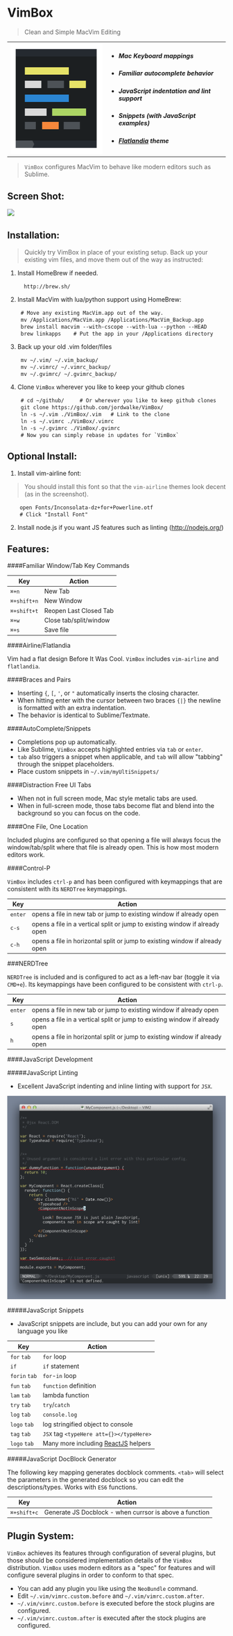 <h1>VimBox</h1>
<blockquote>Clean and Simple MacVim Editing</blockquote>

<table>
<tr>
<td>

<img src=".vim/images/VimBox.png" height=256 width=256 />
</td>
<td>

<ul>
  <li><h5>Mac Keyboard mappings</h5></li>
  <li><h5>Familiar autocomplete behavior</h5></li>
  <li><h5>JavaScript indentation and lint support</h5></li>
  <li><h5>Snippets (with JavaScript examples)</h5></li>
  <li><h5><a href="https://github.com/jordwalke/flatlandia/">Flatlandia</a> theme</h5></li>
</ul>
</td>
</tr>
</table>


> `VimBox` configures MacVim to behave like modern editors such as Sublime.


Screen Shot:
-------------
<img src="https://github.com/jordwalke/flatlandia/raw/master/images/flatlandia_completion.png" />



Installation:
-------------
> Quickly try VimBox in place of your existing setup. Back up your existing vim files, and move them out of the way as instructed:

1. Install HomeBrew if needed.

         http://brew.sh/

2. Install MacVim with lua/python support using HomeBrew:

        # Move any existing MacVim.app out of the way.
        mv /Applications/MacVim.app /Applications/MacVim_Backup.app
        brew install macvim --with-cscope --with-lua --python --HEAD
        brew linkapps    # Put the app in your /Applications directory

3. Back up your old .vim folder/files

        mv ~/.vim/ ~/.vim_backup/
        mv ~/.vimrc/ ~/.vimrc_backup/
        mv ~/.gvimrc/ ~/.gvimrc_backup/

4. Clone `VimBox` wherever you like to keep your github clones

        # cd ~/github/     # Or wherever you like to keep github clones
        git clone https://github.com/jordwalke/VimBox/
        ln -s ~/.vim ./VimBox/.vim   # Link to the clone
        ln -s ~/.vimrc ./VimBox/.vimrc
        ln -s ~/.gvimrc ./VimBox/.gvimrc
        # Now you can simply rebase in updates for `VimBox`

Optional Install:
-----------------
       
1. Install vim-airline font:
> You should install this font so that the `vim-airline` themes look decent (as in the screenshot).

        open Fonts/Inconsolata-dz+for+Powerline.otf
        # Click "Install Font"

2. Install node.js if you want JS features such as linting (http://nodejs.org/)


Features:
----------
####Familiar Window/Tab Key Commands

| Key          | Action        |
| ------------ |-------------|
| `⌘+n`       | New Tab        
| `⌘+shift+n`       | New Window  |
| `⌘+shift+t`       | Reopen Last Closed Tab   |
| `⌘+w`       | Close tab/split/window   |
| `⌘+s`       | Save file  |


####Airline/Flatlandia

Vim had a flat design Before It Was Cool. `VimBox` includes `vim-airline` and `flatlandia`.

####Braces and Pairs

- Inserting `{`, `[`, `'`, or `"` automatically inserts the closing character.
- When hitting enter with the cursor between two braces `{|}` the newline is formatted with an extra indentation.
- The behavior is identical to Sublime/Textmate.

####AutoComplete/Snippets

- Completions pop up automatically.
- Like Sublime, `VimBox` accepts highlighted entries via `tab` or `enter`.
- `tab` also triggers a snippet when applicable, and `tab` will allow "tabbing" through the snippet placeholders.
- Place custom snippets in `~/.vim/myUltiSnippets/`


####Distraction Free UI Tabs

- When not in full screen mode, Mac style metalic tabs are used.
- When in full-screen mode, those tabs become flat and blend into the background so you can focus on the code.


####One File, One Location

Included plugins are configured so that opening a file will always focus the window/tab/split where that file is already open. This is how most modern editors work.

####Control-P

`VimBox` includes `ctrl-p` and has been configured with keymappings that are consistent with its `NERDTree` keymappings.

| Key          | Action        |
| ------------ |-------------|
| `enter`      | opens a file in new tab or jump to existing window if already open |
| `c-s`        | opens a file in a vertical split or jump to existing window if already open |
| `c-h`        | opens a file in horizontal split or jump to existing window if already open |

###NERDTree

`NERDTree` is included and is configured to act as a left-nav bar (toggle it via `CMD+e`). Its keymappings have been configured to be consistent with `ctrl-p`.

| Key          | Action        |
| ------------ |-------------|
| `enter`      | opens a file in new tab or jump to existing window if already open |
| `s`          | opens a file in a vertical split or jump to existing window if already open |
| `h`          | opens a file in horizontal split or jump to existing window if already open |

####JavaScript Development

#####JavaScript Linting
- Excellent JavaScript indenting and inline linting with support for `JSX`.

<img src="https://github.com/jordwalke/VimJSXHint/raw/master/images/VimJSXHint.png" />

#####JavaScript Snippets
- JavaScript snippets are include, but you can add your own for any language you like

| Key          | Action        |
| ------------ |-------------|
| `for` `tab`  | `for` loop |
| `if`       | `if` statement|
| `forin` `tab`| `for`-`in` loop |
| `fun` `tab`| `function` definition |
| `lam` `tab`| lambda function |
| `try` `tab`| `try`/`catch` |
| `log` `tab`| `console.log` |
| `logo` `tab`| log stringified object to console |
| `tag` `tab`| `JSX` tag `<typeHere att={}></typeHere>`|
| `logo` `tab`| Many more including <a href="https://github.com/facebook/react">ReactJS</a> helpers |


#####JavaScript DocBlock Generator

The following key mapping generates docblock comments. `<tab>` will select the parameters in the generated docblock so you can edit the descriptions/types. Works with `ES6` functions.

| Key          | Action        |
| ------------ |-------------|
| `⌘+shift+c` | Generate JS Docblock  - when currsor is above a function| 


Plugin System:
---------

`VimBox` achieves its features through configuration of several plugins, but those should be considered implementation details of the `VimBox` distribution. `VimBox` uses modern editors as a "spec" for features and will configure several plugins in order to conform to that spec.

- You can add any plugin you like using the `NeoBundle` command.
- Edit `~/.vim/vimrc.custom.before` and `~/.vim/vimrc.custom.after`.
- `~/.vim/vimrc.custom.before` is executed before the stock plugins are configured.
- `~/.vim/vimrc.custom.after` is executed after the stock plugins are configured.

